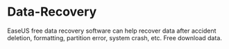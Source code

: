 # Data-Recovery
EaseUS free data recovery software can help recover data after accident deletion, formatting, partition error, system crash, etc. Free download data.
